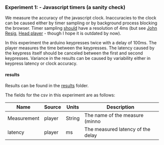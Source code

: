 ### Experiment 1: - Javascript timers (a sanity check)

We measure the accuracy of the javascript clock.
Inaccuracies to the clock can be caused either by timer sampling or by background process blocking the browser.
Timer sampling [should]() have a resolution of 4ms (but see [John Resig](http://ejohn.org/blog/accuracy-of-javascript-time/),  [Head player](https://www.headlondon.com/article/the-accuracy-of-javascript-timing) - though I hope it is outdated by now).

In this experiment the arduino keypresses twice with a delay of 100ms.
The player measures the time between the keypresses.
The latency caused by the keypress itself should be canceled between the first and second keypresses.
Variance in the results can be caused by variability either in keypress latency or clock accuracy.

#### results
Results can be found in the [results](./results) folder.

The fields for the csv in this experiment are as follows:

Name            | Source    | Units  | Description
--------------- | --------- | ------ | -----------
Measurement     | player    | String | The name of the measure (minno|vanilla)
latency         | player    | ms     | The measured latency of the delay

